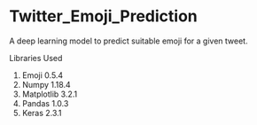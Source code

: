 # Twitter_Emoji_Prediction

A deep learning model to predict suitable emoji for a given tweet.

Libraries Used

1) Emoji 0.5.4
2) Numpy 1.18.4
3) Matplotlib 3.2.1
4) Pandas 1.0.3
5) Keras 2.3.1

